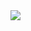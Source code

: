 <img src="https://carbon.now.sh/?bg=rgba%28171%2C+184%2C+195%2C+1%29&t=synthwave-84&wt=none&l=auto&ds=true&dsyoff=36px&dsblur=41px&wc=true&wa=false&pv=59px&ph=40px&ln=false&fl=1&fm=Fira+Code&fs=14px&lh=145%25&si=false&es=4x&wm=false&code=---%2520%2523%2520profile%250Awho%253A%2520nino%2520lopez%250Aweb%253A%2520ninolopez.io%250Aloc%253A%2520USA%250Aage%253A%252022%250A%250A---%2520%2523%2520coding%2520stuff%250Alanguages%253A%250A%2520%2520-%2520python%250A%2520%2520-%2520typescript%2520%2523%2520and%2520js%2520when%2520i%2520have%2520to%250A%2520%2520-%2520c%2520%2523%2520rarely%2520c%252B%252B%250A%2520%2520-%2520r%250A%2520%2520-%2520msg%253A%2520%257C%250A%2520%2520%2520%2520%2520proficient%2520in%2520python%2520and%2520typescript%252C%2520getting%2520better%2520at%2520go.%250Afav_oss%253A%250A%2520%2520-%2520fastapi%250A%2520%2520-%2520flask%250A%2520%2520-%2520nestjs%250A%2520%2520-%2520express%250A%2520%2520-%2520fastify%250A%2520%2520-%2520react%250A---%2520%2523%2520other%2520stuff%250Ahobbies%253A%250A%2520%2520-%2520machine%2520learning%2520%28mostly%2520ai%29%250A%2520%2520-%2520hockey%250A%2520%2520-%2520philosophy%2520%28aristotle%2520is%2520king%29%250A%2520%2520-%2520coding%2520%28obviously%29%250A%2520%2520-%2520skiing%250A%2520%2520-%2520freestyling%250A%250A---%2520%2523%2520socials%250Atwtr%253A%2520%2522%2540nino_lopez%2522%250Aigrm%253A%2520%2522%2540nlopez99%2522%250A---%250A" />

